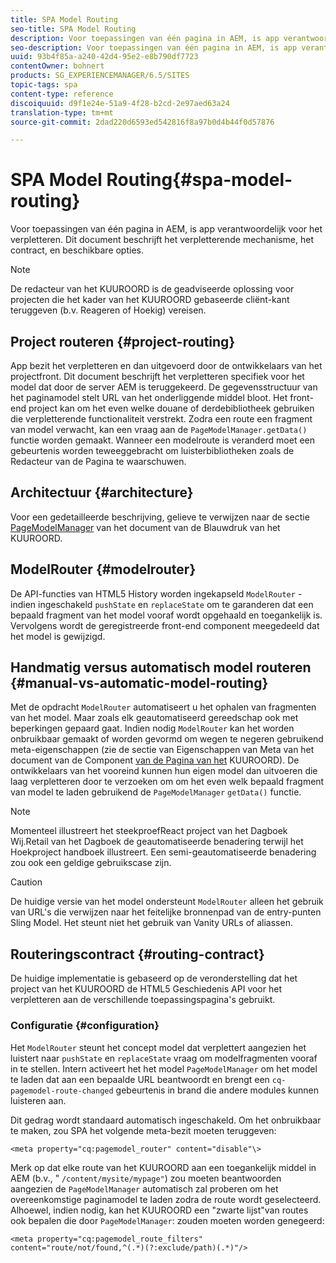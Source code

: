 ```yaml
---
title: SPA Model Routing
seo-title: SPA Model Routing
description: Voor toepassingen van één pagina in AEM, is app verantwoordelijk voor het verpletteren. Dit document beschrijft het verpletterende mechanisme, het contract, en beschikbare opties.
seo-description: Voor toepassingen van één pagina in AEM, is app verantwoordelijk voor het verpletteren. Dit document beschrijft het verpletterende mechanisme, het contract, en beschikbare opties.
uuid: 93b4f85a-a240-42d4-95e2-e8b790df7723
contentOwner: bohnert
products: SG_EXPERIENCEMANAGER/6.5/SITES
topic-tags: spa
content-type: reference
discoiquuid: d9f1e24e-51a9-4f28-b2cd-2e97aed63a24
translation-type: tm+mt
source-git-commit: 2dad220d6593ed542816f8a97b0d4b44f0d57876

---
```



# SPA Model Routing{#spa-model-routing}

Voor toepassingen van één pagina in AEM, is app verantwoordelijk voor het verpletteren. Dit document beschrijft het verpletterende mechanisme, het contract, en beschikbare opties.

>[!NOTE]
>
>De redacteur van het KUUROORD is de geadviseerde oplossing voor projecten die het kader van het KUUROORD gebaseerde cliënt-kant teruggeven (b.v. Reageren of Hoekig) vereisen.

## Project routeren {#project-routing}

App bezit het verpletteren en dan uitgevoerd door de ontwikkelaars van het projectfront. Dit document beschrijft het verpletteren specifiek voor het model dat door de server AEM is teruggekeerd. De gegevensstructuur van het paginamodel stelt URL van het onderliggende middel bloot. Het front-end project kan om het even welke douane of derdebibliotheek gebruiken die verpletterende functionaliteit verstrekt. Zodra een route een fragment van model verwacht, kan een vraag aan de `PageModelManager.getData()` functie worden gemaakt. Wanneer een modelroute is veranderd moet een gebeurtenis worden teweeggebracht om luisterbibliotheken zoals de Redacteur van de Pagina te waarschuwen.

## Architectuur {#architecture}

Voor een gedetailleerde beschrijving, gelieve te verwijzen naar de sectie [PageModelManager](/help/sites-developing/spa-blueprint.md#pagemodelmanager) van het document van de Blauwdruk van het KUUROORD.

## ModelRouter {#modelrouter}

De API-functies van HTML5 History worden ingekapseld `ModelRouter` - indien ingeschakeld `pushState` en `replaceState` om te garanderen dat een bepaald fragment van het model vooraf wordt opgehaald en toegankelijk is. Vervolgens wordt de geregistreerde front-end component meegedeeld dat het model is gewijzigd.

## Handmatig versus automatisch model routeren {#manual-vs-automatic-model-routing}

Met de opdracht `ModelRouter` automatiseert u het ophalen van fragmenten van het model. Maar zoals elk geautomatiseerd gereedschap ook met beperkingen gepaard gaat. Indien nodig `ModelRouter` kan het worden onbruikbaar gemaakt of worden gevormd om wegen te negeren gebruikend meta-eigenschappen (zie de sectie van Eigenschappen van Meta van het document van de Component [van de Pagina van het](/help/sites-developing/spa-page-component.md) KUUROORD). De ontwikkelaars van het vooreind kunnen hun eigen model dan uitvoeren die laag verpletteren door te verzoeken om om het even welk bepaald fragment van model te laden gebruikend de `PageModelManager` `getData()` functie.

>[!NOTE]
>
>Momenteel illustreert het steekproefReact project van het Dagboek Wij.Retail van het Dagboek de geautomatiseerde benadering terwijl het Hoekproject handboek illustreert. Een semi-geautomatiseerde benadering zou ook een geldige gebruikscase zijn.

>[!CAUTION]
>
>De huidige versie van het model ondersteunt `ModelRouter` alleen het gebruik van URL&#39;s die verwijzen naar het feitelijke bronnenpad van de entry-punten Sling Model. Het steunt niet het gebruik van Vanity URLs of aliassen.

## Routeringscontract {#routing-contract}

De huidige implementatie is gebaseerd op de veronderstelling dat het project van het KUUROORD de HTML5 Geschiedenis API voor het verpletteren aan de verschillende toepassingspagina&#39;s gebruikt.

### Configuratie {#configuration}

Het `ModelRouter` steunt het concept model dat verplettert aangezien het luistert naar `pushState` en `replaceState` vraag om modelfragmenten vooraf in te stellen. Intern activeert het het model `PageModelManager` om het model te laden dat aan een bepaalde URL beantwoordt en brengt een `cq-pagemodel-route-changed` gebeurtenis in brand die andere modules kunnen luisteren aan.

Dit gedrag wordt standaard automatisch ingeschakeld. Om het onbruikbaar te maken, zou SPA het volgende meta-bezit moeten teruggeven:

```
<meta property="cq:pagemodel_router" content="disable"\>
```

Merk op dat elke route van het KUUROORD aan een toegankelijk middel in AEM (b.v., &quot; `/content/mysite/mypage"`) zou moeten beantwoorden aangezien de `PageModelManager` automatisch zal proberen om het overeenkomstige paginamodel te laden zodra de route wordt geselecteerd. Alhoewel, indien nodig, kan het KUUROORD een &quot;zwarte lijst&quot;van routes ook bepalen die door `PageModelManager`: zouden moeten worden genegeerd:

```
<meta property="cq:pagemodel_route_filters" content="route/not/found,^(.*)(?:exclude/path)(.*)"/>
```
